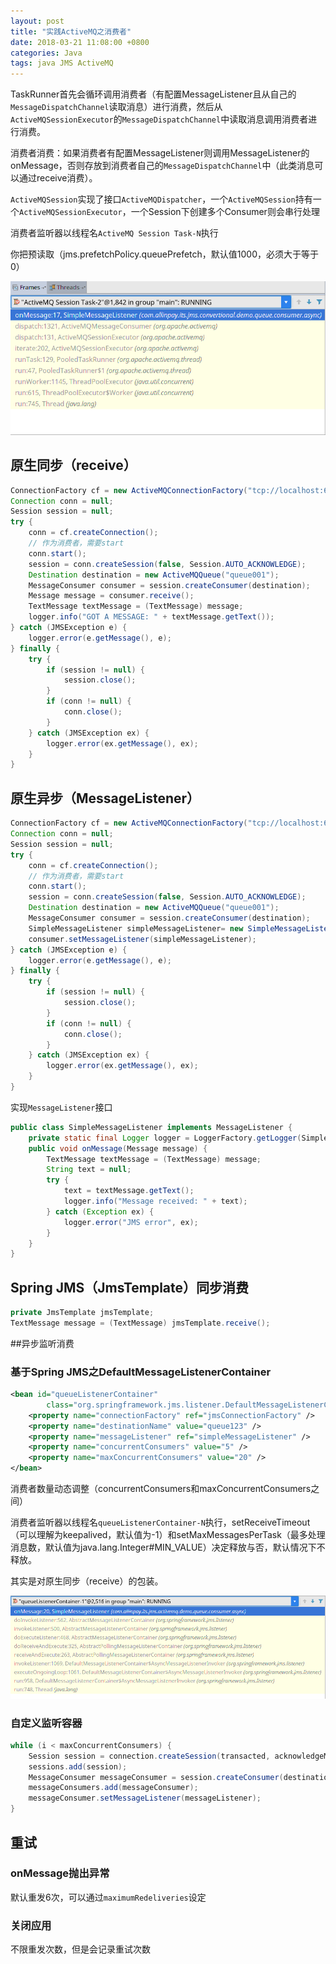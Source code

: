 ```yaml
---
layout: post
title: "实践ActiveMQ之消费者"
date: 2018-03-21 11:08:00 +0800
categories: Java
tags: java JMS ActiveMQ
---
```


TaskRunner首先会循环调用消费者（有配置MessageListener且从自己的`MessageDispatchChannel`读取消息）进行消费，然后从`ActiveMQSessionExecutor`的`MessageDispatchChannel`中读取消息调用消费者进行消费。

消费者消费：如果消费者有配置MessageListener则调用MessageListener的onMessage，否则存放到消费者自己的`MessageDispatchChannel`中（此类消息可以通过receive消费）。

`ActiveMQSession`实现了接口`ActiveMQDispatcher`，一个`ActiveMQSession`持有一个`ActiveMQSessionExecutor`，一个Session下创建多个Consumer则会串行处理

消费者监听器以线程名`ActiveMQ Session Task-N`执行

你把预读取（jms.prefetchPolicy.queuePrefetch，默认值1000，必须大于等于0）

![MessageListener栈](/images/ActiveMQ-MessageListener-frames.png)

## 原生同步（receive）

```java
ConnectionFactory cf = new ActiveMQConnectionFactory("tcp://localhost:61616");
Connection conn = null;
Session session = null;
try {
    conn = cf.createConnection();
	// 作为消费者，需要start
    conn.start();
	session = conn.createSession(false, Session.AUTO_ACKNOWLEDGE);
    Destination destination = new ActiveMQQueue("queue001");
	MessageConsumer consumer = session.createConsumer(destination);
	Message message = consumer.receive();
	TextMessage textMessage = (TextMessage) message;
	logger.info("GOT A MESSAGE: " + textMessage.getText());
} catch (JMSException e) {
    logger.error(e.getMessage(), e);
} finally {
	try {
		if (session != null) {
			session.close();
		}
		if (conn != null) {
			conn.close();
		}
	} catch (JMSException ex) {
		logger.error(ex.getMessage(), ex);
	}
}
```

## 原生异步（MessageListener）

```java
ConnectionFactory cf = new ActiveMQConnectionFactory("tcp://localhost:61616");
Connection conn = null;
Session session = null;
try {
    conn = cf.createConnection();
	// 作为消费者，需要start
    conn.start();
	session = conn.createSession(false, Session.AUTO_ACKNOWLEDGE);
    Destination destination = new ActiveMQQueue("queue001");
	MessageConsumer consumer = session.createConsumer(destination);
	SimpleMessageListener simpleMessageListener= new SimpleMessageListener();
	consumer.setMessageListener(simpleMessageListener);
} catch (JMSException e) {
    logger.error(e.getMessage(), e);
} finally {
	try {
		if (session != null) {
			session.close();
		}
		if (conn != null) {
			conn.close();
		}
	} catch (JMSException ex) {
		logger.error(ex.getMessage(), ex);
	}
}
```

实现`MessageListener`接口

```java
public class SimpleMessageListener implements MessageListener {
	private static final Logger logger = LoggerFactory.getLogger(SimpleMessageListener.class);
	public void onMessage(Message message) {
		TextMessage textMessage = (TextMessage) message;
		String text = null;
		try {
			text = textMessage.getText();
			logger.info("Message received: " + text);
		} catch (Exception ex) {
			logger.error("JMS error", ex);
		}
	}
}
```



## Spring JMS（JmsTemplate）同步消费

```java
private JmsTemplate jmsTemplate;
TextMessage message = (TextMessage) jmsTemplate.receive();
```

##异步监听消费

### 基于Spring JMS之DefaultMessageListenerContainer

```xml
<bean id="queueListenerContainer"
		class="org.springframework.jms.listener.DefaultMessageListenerContainer">
	<property name="connectionFactory" ref="jmsConnectionFactory" />
	<property name="destinationName" value="queue123" />
	<property name="messageListener" ref="simpleMessageListener" />
	<property name="concurrentConsumers" value="5" />
	<property name="maxConcurrentConsumers" value="20" />
</bean>
```

消费者数量动态调整（concurrentConsumers和maxConcurrentConsumers之间）

消费者监听器以线程名`queueListenerContainer-N`执行，setReceiveTimeout（可以理解为keepalived，默认值为-1）和setMaxMessagesPerTask（最多处理消息数，默认值为java.lang.Integer#MIN_VALUE）决定释放与否，默认情况下不释放。

其实是对原生同步（receive）的包装。

![DefaultMessageListenerContainer栈](/images/ActiveMQ-DefaultMessageListenerContainer.png)

### 自定义监听容器

```java
while (i < maxConcurrentConsumers) {
	Session session = connection.createSession(transacted, acknowledgeMode);
	sessions.add(session);
	MessageConsumer messageConsumer = session.createConsumer(destination);
	messageConsumers.add(messageConsumer);
	messageConsumer.setMessageListener(messageListener);
}
```



## 重试

### onMessage抛出异常

默认重发6次，可以通过`maximumRedeliveries`设定

### 关闭应用

不限重发次数，但是会记录重试次数